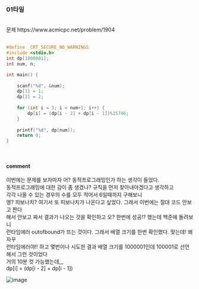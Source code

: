 ### 01타일

<br>
문제 https://www.acmicpc.net/problem/1904
<br>
<br>

```C
#define _CRT_SECURE_NO_WARNINGS
#include <stdio.h>
int dp[1000001];
int num, n;

int main() {
	
	scanf("%d", &num);
	dp[1] = 1;
	dp[2] = 2;
	
	for (int i = 3; i < num+1; i++) {
		dp[i] = (dp[i - 2] + dp[i - 1])%15746;
	}
	
	printf("%d", dp[num]);
	return 0;
}

```
<br>

#### comment<br>
이번에는 문제를 보자마자 어? 동적프로그래밍인가 하는 생각이 들었다. <br> 
동적프로그래밍에 대한 감이 좀 생겼나? 규칙을 먼저 찾아내야겠다고 생각하고<br>
각각 나올 수 있는 경우의 수를 모두 적어서 6일때까지 구해보니<br>
엥? 피보나치? 여기서 또 피보나치가 나온다고 싶었다. 그래서 이번에는 절대 코드 안보고 짠다<br> 
해서 안보고 짜서 결과가 나오는 것을 확인하고 오? 한번에 성공!? 했는데 백준에 돌려보니<br>
런타임에러 outofbound가 뜨는 것이다. 그래서 배열 크기를 한번 확인했다. 맞는데! 왜 자꾸<br>
런타임에러야!! 하고 몇번이나 시도한 결과 배열 크기를 1000001인데 100001로 선언해서 그런 것이었다<br>
거의 10분 컷 가능했는데,,,<br>
dp[i] = (dp[i - 2] + dp[i - 1])<br>


![image](https://user-images.githubusercontent.com/84511374/140980452-0e32ab0b-14f5-41dd-b4cc-a15056d931a8.png)

